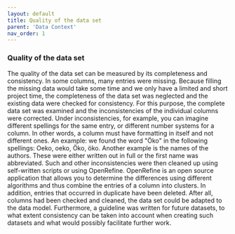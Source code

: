 ```yaml
---
layout: default
title: Quality of the data set
parent: 'Data Context' 
nav_order: 1
---
```



### Quality of the data set

The quality of the data set can be measured by its completeness and consistency. 
In some columns, many entries were missing. Because filling the missing data would take some time and we only have a limited and short project time, the completeness of the data set was neglected and the existing data were checked for consistency. For this purpose, the complete data set was examined and the inconsistencies of the individual columns were corrected.  Under inconsistencies, for example, you can imagine different spellings for the same entry, or different number systems for a column.  In other words, a column must have formatting in itself and not different ones.  An example: we found the word "Öko" in the following spellings: Oeko, oeko, Öko, öko.  Another example is the names of the authors. These were either written out in full or the first name was abbreviated.   Such and other inconsistencies were then cleaned up using self-written scripts or using OpenRefine.  OpenRefine is an open source application that allows you to determine the differences using different algorithms and thus combine the entries of a column into clusters. In addition, entries that occurred in duplicate have been deleted.  After all, columns had been checked and cleaned, the data set could be adapted to the data model. Furthermore, a guideline was written for future datasets, to what extent consistency can be taken into account when creating such datasets and what would possibly facilitate further work.



